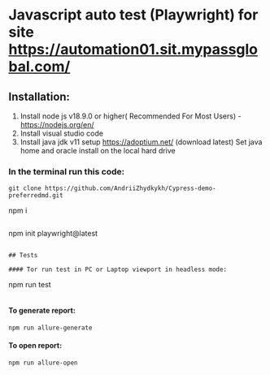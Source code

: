 # Javascript auto test (Playwright) for site https://automation01.sit.mypassglobal.com/

## Installation:
1. Install node js v18.9.0 or higher(
Recommended For Most Users) - https://nodejs.org/en/
2. Install visual studio code
3. Install java jdk v11 setup https://adoptium.net/ (download latest)
Set java home and oracle install on the local hard drive


### In the terminal run this code:
```
git clone https://github.com/AndriiZhydkykh/Cypress-demo-preferredmd.git
```
npm i
```
```
npm init playwright@latest
```

## Tests

#### Tor run test in PC or Laptop viewport in headless mode:

```
npm run test
```
```
#### To generate report:

```
npm run allure-generate
```
#### To open report:
```
npm run allure-open
```
